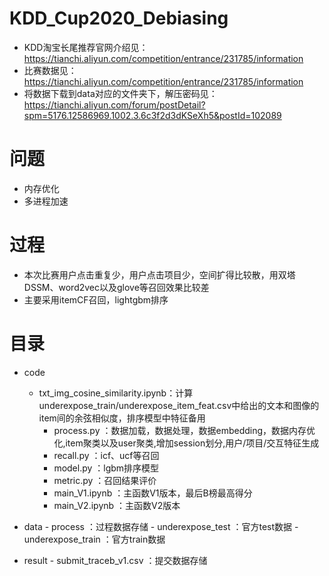 # KDD_Cup2020_Debiasing
- KDD淘宝长尾推荐官网介绍见：https://tianchi.aliyun.com/competition/entrance/231785/information
- 比赛数据见：https://tianchi.aliyun.com/competition/entrance/231785/information
- 将数据下载到data对应的文件夹下，解压密码见：https://tianchi.aliyun.com/forum/postDetail?spm=5176.12586969.1002.3.6c3f2d3dKSeXh5&postId=102089


# 问题
- 内存优化
- 多进程加速


# 过程
- 本次比赛用户点击重复少，用户点击项目少，空间扩得比较散，用双塔DSSM、word2vec以及glove等召回效果比较差
- 主要采用itemCF召回，lightgbm排序 

# 目录

- code
	- txt_img_cosine_similarity.ipynb：计算underexpose_train/underexpose_item_feat.csv中给出的文本和图像的item间的余弦相似度，排序模型中特征备用
        - process.py                     ：数据加载，数据处理，数据embedding，数据内存优化,item聚类以及user聚类,增加session划分,用户/项目/交互特征生成
        - recall.py                      ：icf、ucf等召回
        - model.py                       ：lgbm排序模型
        - metric.py                      ：召回结果评价
        - main_V1.ipynb                  ：主函数V1版本，最后B榜最高得分
        - main_V2.ipynb                  ：主函数V2版本


- data
        - process                        ：过程数据存储
        - underexpose_test               ：官方test数据
        - underexpose_train              ：官方train数据

- result
        - submit_traceb_v1.csv           ：提交数据存储 



